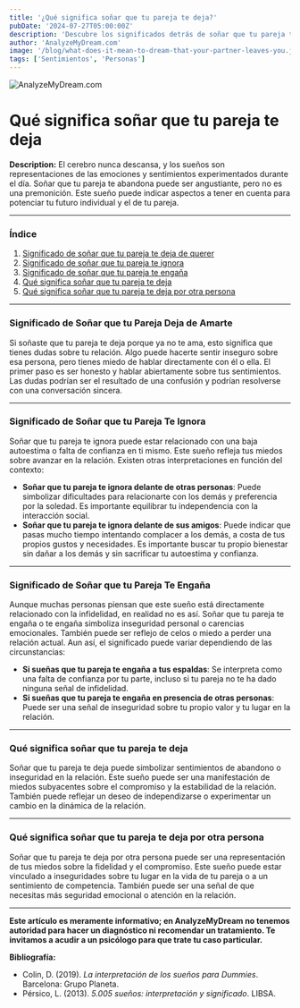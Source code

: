 ```yaml
---
title: '¿Qué significa soñar que tu pareja te deja?'
pubDate: '2024-07-27T05:00:00Z'
description: 'Descubre los significados detrás de soñar que tu pareja te deja, incluyendo dudas sobre la relación, inseguridades y el impacto en tu autoestima.'
author: 'AnalyzeMyDream.com'
image: '/blog/what-does-it-mean-to-dream-that-your-partner-leaves-you.jpeg'
tags: ['Sentimientos', 'Personas']
---
```


![AnalyzeMyDream.com](/blog/what-does-it-mean-to-dream-that-your-partner-leaves-you.jpeg)

# Qué significa soñar que tu pareja te deja

**Description:** El cerebro nunca descansa, y los sueños son representaciones de las emociones y sentimientos experimentados durante el día. Soñar que tu pareja te abandona puede ser angustiante, pero no es una premonición. Este sueño puede indicar aspectos a tener en cuenta para potenciar tu futuro individual y el de tu pareja.

---

### Índice

1. [Significado de soñar que tu pareja te deja de querer](#significado-de-sonar-que-tu-pareja-te-deja-de-querer)
2. [Significado de soñar que tu pareja te ignora](#significado-de-sonar-que-tu-pareja-te-ignora)
3. [Significado de soñar que tu pareja te engaña](#significado-de-sonar-que-tu-pareja-te-engaña)
4. [Qué significa soñar que tu pareja te deja](#que-significa-sonar-que-tu-pareja-te-deja)
5. [Qué significa soñar que tu pareja te deja por otra persona](#que-significa-soñar-que-tu-pareja-te-deja-por-otra)

---

### Significado de Soñar que tu Pareja Deja de Amarte

Si soñaste que tu pareja te deja porque ya no te ama, esto significa que tienes dudas sobre tu relación. Algo puede hacerte sentir inseguro sobre esa persona, pero tienes miedo de hablar directamente con él o ella. El primer paso es ser honesto y hablar abiertamente sobre tus sentimientos. Las dudas podrían ser el resultado de una confusión y podrían resolverse con una conversación sincera.

---

### Significado de Soñar que tu Pareja Te Ignora

Soñar que tu pareja te ignora puede estar relacionado con una baja autoestima o falta de confianza en ti mismo. Este sueño refleja tus miedos sobre avanzar en la relación. Existen otras interpretaciones en función del contexto:

- **Soñar que tu pareja te ignora delante de otras personas**: Puede simbolizar dificultades para relacionarte con los demás y preferencia por la soledad. Es importante equilibrar tu independencia con la interacción social.
- **Soñar que tu pareja te ignora delante de sus amigos**: Puede indicar que pasas mucho tiempo intentando complacer a los demás, a costa de tus propios gustos y necesidades. Es importante buscar tu propio bienestar sin dañar a los demás y sin sacrificar tu autoestima y confianza.

---

### Significado de Soñar que tu Pareja Te Engaña

Aunque muchas personas piensan que este sueño está directamente relacionado con la infidelidad, en realidad no es así. Soñar que tu pareja te engaña o te engaña simboliza inseguridad personal o carencias emocionales. También puede ser reflejo de celos o miedo a perder una relación actual. Aun así, el significado puede variar dependiendo de las circunstancias:

- **Si sueñas que tu pareja te engaña a tus espaldas**: Se interpreta como una falta de confianza por tu parte, incluso si tu pareja no te ha dado ninguna señal de infidelidad.
- **Si sueñas que tu pareja te engaña en presencia de otras personas**: Puede ser una señal de inseguridad sobre tu propio valor y tu lugar en la relación.

---

### Qué significa soñar que tu pareja te deja

Soñar que tu pareja te deja puede simbolizar sentimientos de abandono o inseguridad en la relación. Este sueño puede ser una manifestación de miedos subyacentes sobre el compromiso y la estabilidad de la relación. También puede reflejar un deseo de independizarse o experimentar un cambio en la dinámica de la relación.

---

### Qué significa soñar que tu pareja te deja por otra persona

Soñar que tu pareja te deja por otra persona puede ser una representación de tus miedos sobre la fidelidad y el compromiso. Este sueño puede estar vinculado a inseguridades sobre tu lugar en la vida de tu pareja o a un sentimiento de competencia. También puede ser una señal de que necesitas más seguridad emocional o atención en la relación.

---

**Este artículo es meramente informativo; en AnalyzeMyDream no tenemos autoridad para hacer un diagnóstico ni recomendar un tratamiento. Te invitamos a acudir a un psicólogo para que trate tu caso particular.**

**Bibliografía:**

- Colin, D. (2019). _La interpretación de los sueños para Dummies_. Barcelona: Grupo Planeta.
- Pérsico, L. (2013). _5.005 sueños: interpretación y significado_. LIBSA.